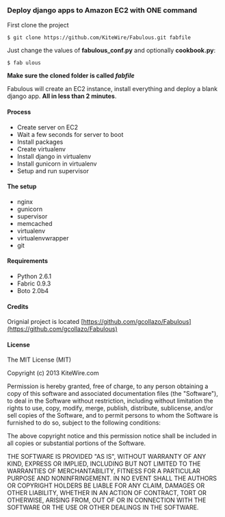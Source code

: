 ### Deploy django apps to Amazon EC2 with ONE command

First clone the project
    
    $ git clone https://github.com/KiteWire/Fabulous.git fabfile

Just change the values of __fabulous_conf.py__ and optionally __cookbook.py__:    

    $ fab ulous
    
__Make sure the cloned folder is called *fabfile*__

Fabulous will create an EC2 instance, install everything and deploy a blank django app. __All in less than 2 minutes__.

#### Process
* Create server on EC2
* Wait a few seconds for server to boot
* Install packages
* Create virtualenv
* Install django in virtualenv
* Install gunicorn in virtualenv
* Setup and run supervisor

#### The setup
* nginx
* gunicorn
* supervisor
* memcached
* virtualenv
* virtualenvwrapper
* git

#### Requirements
* Python 2.6.1
* Fabric 0.9.3
* Boto 2.0b4

#### Credits
Orignial project is located [https://github.com/gcollazo/Fabulous](https://github.com/gcollazo/Fabulous)

#### License
The MIT License (MIT)

Copyright (c) 2013 KiteWire.com

Permission is hereby granted, free of charge, to any person obtaining a copy of this software and associated documentation files (the "Software"), to deal in the Software without restriction, including without limitation the rights to use, copy, modify, merge, publish, distribute, sublicense, and/or sell copies of the Software, and to permit persons to whom the Software is furnished to do so, subject to the following conditions:

The above copyright notice and this permission notice shall be included in all copies or substantial portions of the Software.

THE SOFTWARE IS PROVIDED "AS IS", WITHOUT WARRANTY OF ANY KIND, EXPRESS OR IMPLIED, INCLUDING BUT NOT LIMITED TO THE WARRANTIES OF MERCHANTABILITY, FITNESS FOR A PARTICULAR PURPOSE AND NONINFRINGEMENT. IN NO EVENT SHALL THE AUTHORS OR COPYRIGHT HOLDERS BE LIABLE FOR ANY CLAIM, DAMAGES OR OTHER LIABILITY, WHETHER IN AN ACTION OF CONTRACT, TORT OR OTHERWISE, ARISING FROM, OUT OF OR IN CONNECTION WITH THE SOFTWARE OR THE USE OR OTHER DEALINGS IN THE SOFTWARE.
